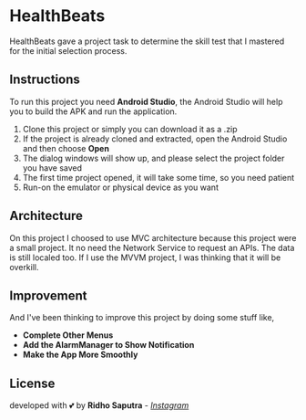 # HealthBeats
HealthBeats gave a project task to determine the skill test that I mastered for the initial selection process.

## Instructions
To run this project you need **Android Studio**, the Android Studio will help you to build the APK and run the application.

1. Clone this project or simply you can download it as a .zip
2. If the project is already cloned and extracted, open the Android Studio and then choose **Open**
3. The dialog windows will show up, and please select the project folder you have saved
4. The first time project opened, it will take some time, so you need patient
5. Run-on the emulator or physical device as you want

## Architecture 
On this project I choosed to use MVC architecture because this project were a small project. It no need the Network Service to request an APIs. 
The data is still localed too. If I use the MVVM project, I was thinking that it will be overkill.

## Improvement
And I've been thinking to improve this project by doing some stuff like,
- **Complete Other Menus**
- **Add the AlarmManager to Show Notification**
- **Make the App More Smoothly**

## License
developed with 💕 by **Ridho Saputra** - *[Instagram](https://instagram.com/mridhosap)*

